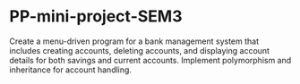 # PP-mini-project-SEM3
 Create a menu-driven program for a bank management system that includes creating accounts, deleting accounts, and displaying account details for both savings and current accounts. Implement polymorphism and inheritance for account handling.
